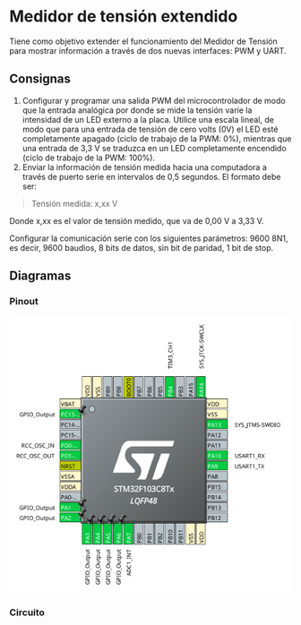 # Medidor de tensión extendido

Tiene como objetivo extender el funcionamiento del Medidor de Tensión para mostrar información a través de dos nuevas interfaces: PWM y UART. 

## Consignas

1. Configurar y programar una salida PWM del microcontrolador de modo que la entrada analógica por donde se mide la tensión varíe la intensidad de un LED externo a la placa. Utilice una escala lineal, de modo que para una entrada de tensión de cero volts (0V) el LED esté completamente apagado (ciclo de trabajo de la PWM: 0%), mientras que una entrada de 3,3 V se traduzca en un LED completamente encendido (ciclo de trabajo de la PWM: 100%). 
2. Enviar la información de tensión medida hacia una computadora a través de puerto serie en intervalos de 0,5 segundos. El formato debe ser:

> Tensión medida: x,xx V

Donde x,xx es el valor de tensión medido, que va de 0,00 V a 3,33 V.  

Configurar la comunicación serie con los siguientes parámetros: 9600 8N1, es decir, 9600 baudios, 8 bits de datos, sin bit de paridad, 1 bit de stop.

## Diagramas

### Pinout
![pinout](Documentacion/pinout.png)

### Circuito